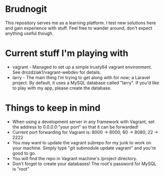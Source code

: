 # Brudnogit
This repository serves me as a learning platform. I test new solutions here and gain experience with stuff. Feel free to wander around, don't expect anything useful though.
# Current stuff I'm playing with
* vagrant - Managed to set up a simple trusty64 vagrant environment. See drozdziak1/vagrant-webdev for details.
* larry - The main thing I'm trying to get along with for now; a Laravel project. By default, it uses a MySQL database called "larry". If you'd like to play with my app, please create the database.

# Things to keep in mind
* When using a development server in any framework with Vagrant, set the address to 0.0.0.0:"your port" so that it can be forwarded!
* Current port forwarding for Vagrant is: 8000 -> 8000, 80 -> 8080, 22 -> 2222
* You may want to update the vagrant subrepo for my junk to work on your machine. Simply type "git submodule update vagrant" and you're good to go.
* You will find the repo in Vagrant machine's /project directory.
* Don't forget to create your databases! The root's password for MySQL is "root"

